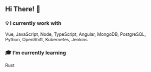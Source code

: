 ## Hi There! 👋

<!--
**hawkeye2013/hawkeye2013** is a ✨ _special_ ✨ repository because its `README.md` (this file) appears on your GitHub profile.

Here are some ideas to get you started:


- 
- 👯 I’m looking to collaborate on ...
- 🤔 I’m looking for help with ...
- 💬 Ask me about ...
- 📫 How to reach me: ...
- 😄 Pronouns: ...
- ⚡ Fun fact: ...
-->

### 💡 I currently work with

Vue, JavaScript, Node, TypeScript, Angular, MongoDB, PostgreSQL, Python, OpenShift, Kubernetes, Jenkins

### 🎓 I’m currently learning

Rust


